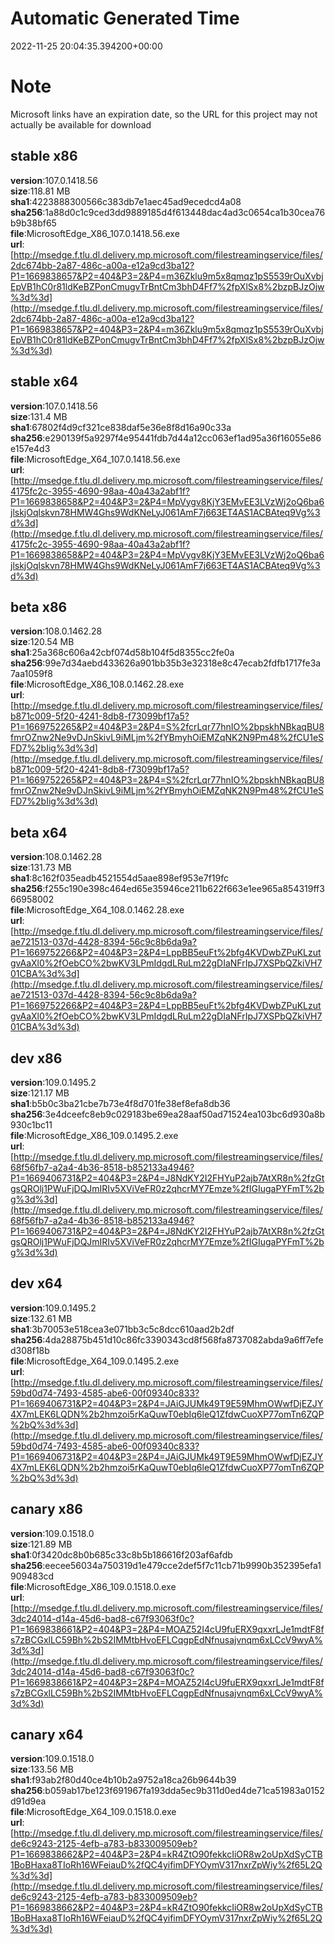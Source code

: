 # Automatic Generated Time
2022-11-25 20:04:35.394200+00:00

# Note
Microsoft links have an expiration date, so the URL for this project may not actually be available for download

## stable x86
**version**:107.0.1418.56  
**size**:118.81 MB  
**sha1**:4223888300566c383db7e1aec45ad9ecedcd4a08  
**sha256**:1a88d0c1c9ced3dd9889185d4f613448dac4ad3c0654ca1b30cea76b9b38bf65  
**file**:MicrosoftEdge_X86_107.0.1418.56.exe  
**url**:[http://msedge.f.tlu.dl.delivery.mp.microsoft.com/filestreamingservice/files/2dc674bb-2a87-486c-a00a-e12a9cd3ba12?P1=1669838657&P2=404&P3=2&P4=m36Zklu9m5x8qmqz1pS5539rOuXvbjEpVB1hC0r81ldKeBZPonCmugvTrBntCm3bhD4Ff7%2fpXlSx8%2bzpBJzOjw%3d%3d](http://msedge.f.tlu.dl.delivery.mp.microsoft.com/filestreamingservice/files/2dc674bb-2a87-486c-a00a-e12a9cd3ba12?P1=1669838657&P2=404&P3=2&P4=m36Zklu9m5x8qmqz1pS5539rOuXvbjEpVB1hC0r81ldKeBZPonCmugvTrBntCm3bhD4Ff7%2fpXlSx8%2bzpBJzOjw%3d%3d)  

## stable x64
**version**:107.0.1418.56  
**size**:131.4 MB  
**sha1**:67802f4d9cf321ce838daf5e36e8f8d16a90c33a  
**sha256**:e290139f5a9297f4e95441fdb7d44a12cc063ef1ad95a36f16055e86e157e4d3  
**file**:MicrosoftEdge_X64_107.0.1418.56.exe  
**url**:[http://msedge.f.tlu.dl.delivery.mp.microsoft.com/filestreamingservice/files/4175fc2c-3955-4690-98aa-40a43a2abf1f?P1=1669838658&P2=404&P3=2&P4=MpVygv8KjY3EMvEE3LVzWj2oQ6ba6jlskjOqlskvn78HMW4Ghs9WdKNeLyJ061AmF7j663ET4AS1ACBAteq9Vg%3d%3d](http://msedge.f.tlu.dl.delivery.mp.microsoft.com/filestreamingservice/files/4175fc2c-3955-4690-98aa-40a43a2abf1f?P1=1669838658&P2=404&P3=2&P4=MpVygv8KjY3EMvEE3LVzWj2oQ6ba6jlskjOqlskvn78HMW4Ghs9WdKNeLyJ061AmF7j663ET4AS1ACBAteq9Vg%3d%3d)  

## beta x86
**version**:108.0.1462.28  
**size**:120.54 MB  
**sha1**:25a368c606a42cbf074d58b104f5d8355cc2fe0a  
**sha256**:99e7d34aebd433626a901bb35b3e32318e8c47ecab2fdfb1717fe3a7aa1059f8  
**file**:MicrosoftEdge_X86_108.0.1462.28.exe  
**url**:[http://msedge.f.tlu.dl.delivery.mp.microsoft.com/filestreamingservice/files/b871c009-5f20-4241-8db8-f73099bf17a5?P1=1669752265&P2=404&P3=2&P4=S%2fcrLqr77hnIO%2bpskhNBkaqBU8fmrOZnw2Ne9vDJnSkivL9iMLjm%2fYBmyhOiEMZqNK2N9Pm48%2fCU1eSFD7%2bIig%3d%3d](http://msedge.f.tlu.dl.delivery.mp.microsoft.com/filestreamingservice/files/b871c009-5f20-4241-8db8-f73099bf17a5?P1=1669752265&P2=404&P3=2&P4=S%2fcrLqr77hnIO%2bpskhNBkaqBU8fmrOZnw2Ne9vDJnSkivL9iMLjm%2fYBmyhOiEMZqNK2N9Pm48%2fCU1eSFD7%2bIig%3d%3d)  

## beta x64
**version**:108.0.1462.28  
**size**:131.73 MB  
**sha1**:8c162f035eadb4521554d5aae898ef953e7f19fc  
**sha256**:f255c190e398c464ed65e35946ce211b622f663e1ee965a854319ff366958002  
**file**:MicrosoftEdge_X64_108.0.1462.28.exe  
**url**:[http://msedge.f.tlu.dl.delivery.mp.microsoft.com/filestreamingservice/files/ae721513-037d-4428-8394-56c9c8b6da9a?P1=1669752266&P2=404&P3=2&P4=LppBB5euFt%2bfg4KVDwbZPuKLzutgvAaXl0%2fOebCO%2bwKV3LPmIdgdLRuLm22gDIaNFrIpJ7XSPbQZkiVH701CBA%3d%3d](http://msedge.f.tlu.dl.delivery.mp.microsoft.com/filestreamingservice/files/ae721513-037d-4428-8394-56c9c8b6da9a?P1=1669752266&P2=404&P3=2&P4=LppBB5euFt%2bfg4KVDwbZPuKLzutgvAaXl0%2fOebCO%2bwKV3LPmIdgdLRuLm22gDIaNFrIpJ7XSPbQZkiVH701CBA%3d%3d)  

## dev x86
**version**:109.0.1495.2  
**size**:121.17 MB  
**sha1**:b5b0c3ba21cbe7b73e4f8d701fe38ef8efa8db36  
**sha256**:3e4dceefc8eb9c029183be69ea28aaf50ad71524ea103bc6d930a8b930c1bc11  
**file**:MicrosoftEdge_X86_109.0.1495.2.exe  
**url**:[http://msedge.f.tlu.dl.delivery.mp.microsoft.com/filestreamingservice/files/68f56fb7-a2a4-4b36-8518-b852133a4946?P1=1669406731&P2=404&P3=2&P4=J8NdKY2I2FHYuP2ajb7AtXR8n%2fzGtgsQROlj1PWuFjDQJmIRIv5XViVeFR0z2qhcrMY7Emze%2fIGIugaPYFmT%2bg%3d%3d](http://msedge.f.tlu.dl.delivery.mp.microsoft.com/filestreamingservice/files/68f56fb7-a2a4-4b36-8518-b852133a4946?P1=1669406731&P2=404&P3=2&P4=J8NdKY2I2FHYuP2ajb7AtXR8n%2fzGtgsQROlj1PWuFjDQJmIRIv5XViVeFR0z2qhcrMY7Emze%2fIGIugaPYFmT%2bg%3d%3d)  

## dev x64
**version**:109.0.1495.2  
**size**:132.61 MB  
**sha1**:3b70053e518cea3e071bb3c5c8dcc610aad2b2df  
**sha256**:4da28875b451d10c86fc3390343cd8f568fa8737082abda9a6ff7efed308f18b  
**file**:MicrosoftEdge_X64_109.0.1495.2.exe  
**url**:[http://msedge.f.tlu.dl.delivery.mp.microsoft.com/filestreamingservice/files/59bd0d74-7493-4585-abe6-00f09340c833?P1=1669406731&P2=404&P3=2&P4=JAiGJUMk49T9E59MhmOWwfDjEZJY4X7mLEK6LQDN%2b2hmzoi5rKaQuwT0ebIq6leQ1ZfdwCuoXP77omTn6ZQP%2bQ%3d%3d](http://msedge.f.tlu.dl.delivery.mp.microsoft.com/filestreamingservice/files/59bd0d74-7493-4585-abe6-00f09340c833?P1=1669406731&P2=404&P3=2&P4=JAiGJUMk49T9E59MhmOWwfDjEZJY4X7mLEK6LQDN%2b2hmzoi5rKaQuwT0ebIq6leQ1ZfdwCuoXP77omTn6ZQP%2bQ%3d%3d)  

## canary x86
**version**:109.0.1518.0  
**size**:121.89 MB  
**sha1**:0f3420dc8b0b685c33c8b5b186616f203af6afdb  
**sha256**:eecee56034a750319d1e479cce2def5f7c11cb71b9990b352395efa1909483cd  
**file**:MicrosoftEdge_X86_109.0.1518.0.exe  
**url**:[http://msedge.f.tlu.dl.delivery.mp.microsoft.com/filestreamingservice/files/3dc24014-d14a-45d6-bad8-c67f93063f0c?P1=1669838661&P2=404&P3=2&P4=MOAZ52I4cU9fuERX9qxxrLJe1mdtF8fs7zBCGxlLC59Bh%2bS2IMMtbHvoEFLCqgpEdNfnusajvnqm6xLCcV9wyA%3d%3d](http://msedge.f.tlu.dl.delivery.mp.microsoft.com/filestreamingservice/files/3dc24014-d14a-45d6-bad8-c67f93063f0c?P1=1669838661&P2=404&P3=2&P4=MOAZ52I4cU9fuERX9qxxrLJe1mdtF8fs7zBCGxlLC59Bh%2bS2IMMtbHvoEFLCqgpEdNfnusajvnqm6xLCcV9wyA%3d%3d)  

## canary x64
**version**:109.0.1518.0  
**size**:133.56 MB  
**sha1**:f93ab2f80d40ce4b10b2a9752a18ca26b9644b39  
**sha256**:b059ab17be123f691967fa193dda5ec9b311d0ed4de71ca51983a0152d91d9ea  
**file**:MicrosoftEdge_X64_109.0.1518.0.exe  
**url**:[http://msedge.f.tlu.dl.delivery.mp.microsoft.com/filestreamingservice/files/de6c9243-2125-4efb-a783-b833009509eb?P1=1669838662&P2=404&P3=2&P4=kR4ZtO90fekkcIiOR8w2oUpXdSyCTB1BoBHaxa8TIoRh16WFeiauD%2fQC4yifimDFYOymV317nxrZpWiy%2f65L2Q%3d%3d](http://msedge.f.tlu.dl.delivery.mp.microsoft.com/filestreamingservice/files/de6c9243-2125-4efb-a783-b833009509eb?P1=1669838662&P2=404&P3=2&P4=kR4ZtO90fekkcIiOR8w2oUpXdSyCTB1BoBHaxa8TIoRh16WFeiauD%2fQC4yifimDFYOymV317nxrZpWiy%2f65L2Q%3d%3d)  

